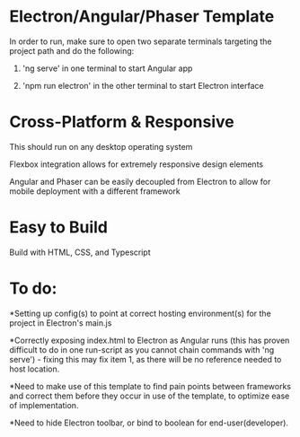 # Electron/Angular/Phaser Template
In order to run, make sure to open two separate terminals targeting the project path and do the following:  

1. 'ng serve' in one terminal to start Angular app  

2. 'npm run electron' in the other terminal to start Electron interface  


# Cross-Platform & Responsive
This should run on any desktop operating system  

Flexbox integration allows for extremely responsive design elements  

Angular and Phaser can be easily decoupled from Electron to allow for mobile deployment with a different framework  


# Easy to Build
Build with HTML, CSS, and Typescript  


# To do:
*Setting up config(s) to point at correct hosting environment(s) for the project in Electron's main.js  

*Correctly exposing index.html to Electron as Angular runs (this has proven difficult to do in one run-script as you cannot chain commands with 'ng serve') - fixing this may fix item 1, as there will be no reference needed to host location.  

*Need to make use of this template to find pain points between frameworks and correct them before they occur in use of the template, to optimize ease of implementation.  

*Need to hide Electron toolbar, or bind to boolean for end-user(developer).
